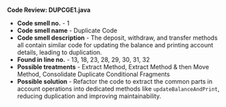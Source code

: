 **Code Review: DUPCGE1.java**

- **Code smell no.** - 1
- **Code smell name** - Duplicate Code
- **Code smell description** - The deposit, withdraw, and transfer methods all contain similar code for updating the balance and printing account details, leading to duplication.
- **Found in line no.** - 13, 18, 23, 28, 29, 30, 31, 32
- **Possible treatments** - Extract Method, Extract Method & then Move Method, Consolidate Duplicate Conditional Fragments
- **Possible solution** - Refactor the code to extract the common parts in account operations into dedicated methods like `updateBalanceAndPrint`, reducing duplication and improving maintainability.